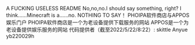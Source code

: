 A FUCKING USELESS README
No,no,no.I should say something, right?
I think……Minecraft is a……no.
NOTHING TO SAY！
PHOIPA软件商店与APPOS娱乐门户
PHOIPA软件商店是一个为老设备提供下载服务的网站
APPOS是一个为老设备提供娱乐服务的网站
代码提供者（截至2022/5/22/8:22）:
skittle
Anyue
yb220029h
